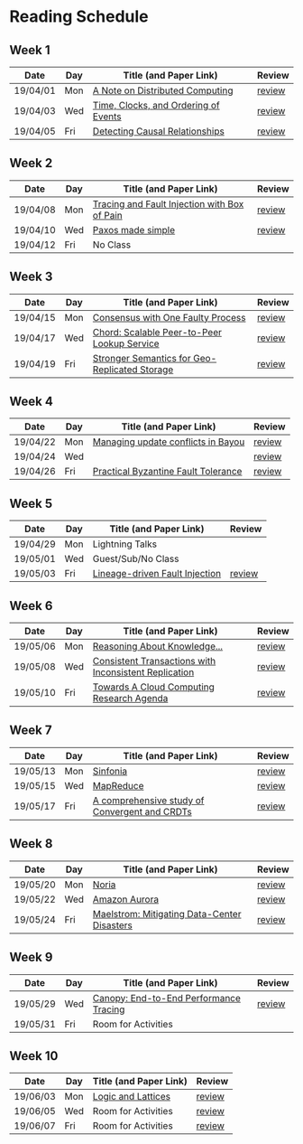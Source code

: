 # Reading Schedule

## Week 1

| Date     | Day | Title (and Paper Link)                                 | Review                           |
| -------- | --- | ------------------------------------------------------ | -------------------------------- |
| 19/04/01 | Mon | [A Note on Distributed Computing][note-distributed]    | [review](./2019.04.01.review.md) |
| 19/04/03 | Wed | [Time, Clocks, and Ordering of Events][lamport-clocks] | [review](./2019.04.03.review.md) |
| 19/04/05 | Fri | [Detecting Causal Relationships][detect-causal]        | [review](./2019.04.05.review.md) |


## Week 2

| Date     | Day | Title (and Paper Link)                                         | Review                           |
| -------- | --- | -------------------------------------------------------------- | -------------------------------- |
| 19/04/08 | Mon | [Tracing and Fault Injection with Box of Pain][box-of-pain]    | [review](./2019.04.08.review.md) |
| 19/04/10 | Wed | [Paxos made simple][paxos-simple]                              | [review](./2019.04.10.review.md) |
| 19/04/12 | Fri | No Class                                                       |                                  |

## Week 3

| Date     | Day | Title (and Paper Link)                                              | Review                           |
| -------- | --- | ------------------------------------------------------------------- | -------------------------------- |
| 19/04/15 | Mon | [Consensus with One Faulty Process][one-faulty-proc]                | [review](./2019.04.15.review.md) |
| 19/04/17 | Wed | [Chord: Scalable Peer-to-Peer Lookup Service][chord]                | [review](./2019.04.17.review.md) |
| 19/04/19 | Fri | [Stronger Semantics for Geo-Replicated Storage][geo-repl-semantics] | [review](./2019.04.19.review.md) |

## Week 4

| Date     | Day | Title (and Paper Link)                                         | Review                           |
| -------- | --- | -------------------------------------------------------------- | -------------------------------- |
| 19/04/22 | Mon | [Managing update conflicts in Bayou][bayou-conflicts]            | [review](./2019.04.22.review.md) |
| 19/04/24 | Wed |                                                                | [review](./2019.04.24.review.md) |
| 19/04/26 | Fri | [Practical Byzantine Fault Tolerance][byzantine-fault]         | [review](./2019.04.26.review.md) |

## Week 5

| Date     | Day | Title (and Paper Link)                              | Review                           |
| -------- | --- | --------------------------------------------------- | -------------------------------- |
| 19/04/29 | Mon | Lightning Talks                                     |                                  |
| 19/05/01 | Wed | Guest/Sub/No Class                                  |                                  |
| 19/05/03 | Fri | [Lineage-driven Fault Injection][ldfi]               | [review](./2019.05.03.review.md) |

## Week 6

| Date     | Day | Title (and Paper Link)                                           | Review                           |
| -------- | --- | ---------------------------------------------------------------- | -------------------------------- |
| 19/05/06 | Mon | [Reasoning About Knowledge... ][knowledge-analysis]              | [review](./2019.05.06.review.md) |
| 19/05/08 | Wed | [Consistent Transactions with Inconsistent Replication][tapir]   | [review](./2019.05.08.review.md) |
| 19/05/10 | Fri | [Towards A Cloud Computing Research Agenda][toward-cloud-agenda] | [review](./2019.05.10.review.md) |

## Week 7

| Date     | Day | Title (and Paper Link)                                            | Review                             |
| -------- | --- | ----------------------------------------------------------------- | ---------------------------------- |
| 19/05/13 | Mon | [Sinfonia][sinfonia]                                              | [review](./2019.05.13.review.md)   |
| 19/05/15 | Wed | [MapReduce][mapreduce]                                            | [review](./2019.05.15.review.md)   |
| 19/05/17 | Fri | [A comprehensive study of Convergent and CRDTs][convergent-crdt]  | [review](./2019.05.17.review.md)   |

## Week 8

| Date     | Day | Title (and Paper Link)                                   | Review                           |
| -------- | --- | -------------------------------------------------------- | -------------------------------- |
| 19/05/20 | Mon | [Noria][noria]                                           | [review](./2019.05.20.review.md) |
| 19/05/22 | Wed | [Amazon Aurora][aurora]                                  | [review](./2019.05.22.review.md) |
| 19/05/24 | Fri | [Maelstrom: Mitigating Data-Center Disasters][maelstrom] | [review](./2019.05.24.review.md) |

## Week 9

| Date     | Day | Title (and Paper Link)                             | Review                           |
| -------- | --- | -------------------------------------------------- | -------------------------------- |
| 19/05/29 | Wed | [Canopy: End-to-End Performance Tracing][canopy]   | [review](./2019.05.29.review.md) |
| 19/05/31 | Fri | Room for Activities                                |                                  |

## Week 10

| Date     | Day | Title (and Paper Link)                   | Review                            |
| -------- | --- | ---------------------------------------- | --------------------------------- |
| 19/06/03 | Mon | [Logic and Lattices][logic-and-lattices] | [review](./2019.06.03.review.md)  |
| 19/06/05 | Wed | Room for Activities                      | [review](./2019.06.05.review.md)  |
| 19/06/07 | Fri | Room for Activities                      | [review](./2019.06.07.review.md)  |


<!-- Paper Links -->
[note-distributed]:     http://citeseerx.ist.psu.edu/viewdoc/summary?doi=10.1.1.41.7628
[lamport-clocks]:       http://amturing.acm.org/p558-lamport.pdf
[detect-causal]:        https://www.vs.inf.ethz.ch/publ/papers/holygrail.pdf
[dynamo]:               http://www.allthingsdistributed.com/files/amazon-dynamo-sosp2007.pdf
[bayou-conflicts]:       http://zoo.cs.yale.edu/classes/cs422/2013/bib/terry95managing.pdf
[chord]:                https://pdos.csail.mit.edu/papers/chord:sigcomm01/chord_sigcomm.pdf
[model-chord]:          http://www.sigcomm.org/sites/default/files/ccr/papers/2012/April/2185376-2185383.pdf
[one-faulty-proc]:      https://groups.csail.mit.edu/tds/papers/Lynch/jacm85.pdf
[knowledge-analysis]:   https://www.cs.cornell.edu/home/halpern/papers/UsingRAK.pdf
[paxos-simple]:         http://research.microsoft.com/en-us/um/people/lamport/pubs/paxos-simple.pdf
[statemachine-repl]:    https://www.cs.cornell.edu/fbs/publications/SMSurvey.pdf
[understand-consensus]: https://ramcloud.stanford.edu/wiki/download/attachments/11370504/raft.pdf
[ldfi]:                  https://people.eecs.berkeley.edu/~palvaro/molly.pdf
[detect-config-errors]:  https://www.usenix.org/system/files/conference/osdi16/osdi16-xu.pdf
[geo-repl-semantics]:   https://www.usenix.org/system/files/conference/nsdi13/nsdi13-final149.pdf
[tapir]:                https://syslab.cs.washington.edu/papers/tapir-tr14.pdf
[byzantine-fault]:      http://pmg.csail.mit.edu/papers/osdi99.pdf
[bitcoin]:              https://bitcoin.org/bitcoin.pdf
[view-of-cloud]:        https://www2.eecs.berkeley.edu/Pubs/TechRpts/2009/EECS-2009-28.pdf
[toward-cloud-agenda]:  https://www.cs.purdue.edu/homes/bb/cs590/handouts/Cornell.pdf
[sinfonia]:             http://www.sosp2007.org/papers/sosp064-aguilera.pdf
[mapreduce]:            http://static.googleusercontent.com/media/research.google.com/en//archive/mapreduce-osdi04.pdf
[convergent-crdt]:      http://hal.upmc.fr/inria-00555588/document
[logic-and-lattices]:   http://db.cs.berkeley.edu/papers/UCB-lattice-tr.pdf
[coord-avoid-dbms]:     http://www.vldb.org/pvldb/vol8/p185-bailis.pdf
[no-paxos-overhead]:    https://www.usenix.org/system/files/conference/osdi16/osdi16-li.pdf
[net-diff-provenance]:   http://www.cis.upenn.edu/~angchen/papers/sigcomm-2016.pdf
[pensieve]:             http://www.eecg.toronto.edu/~yuan/papers/pensieve-sosp17.pdf
[box-of-pain]:          https://arxiv.org/pdf/1903.12226.pdf
[noria]:                https://www.usenix.org/conference/osdi18/presentation/gjengset
[aurora]:               https://dl.acm.org/citation.cfm?id=3183713.3196937
[maelstrom]:            https://www.usenix.org/conference/osdi18/presentation/veeraraghavan
[canopy]:               https://research.fb.com/publications/canopy-end-to-end-performance-tracing-at-scale/

<!-- Orphaned Papers -->
<!--
[Lightweight Modeling to Understand Chord]      [model-chord]
[Dynamo: Amazon's Available Key-Value Store]     [dynamo]
[Early Detection of Configuration Errors]         [detect-config-errors]
[State machine replication]                      [statemachine-repl]
[Understandable Consensus Algorithm]             [understand-consensus]
[Bitcoin: A Peer-to-Peer Electronic Cash System] [bitcoin]
[A view of Cloud Computing]                      [view-of-cloud]
[Network Diagnostics with Differential Provenance][net-diff-provenance]
[Just Say NO to Paxos Overhead]                  [no-paxos-overhead]
[Coordination Avoidance in Database Systems]     [coord-avoid-dbms]
[Pensieve: Non-Intrusive Failure Reproduction]   [pensieve]
-->
